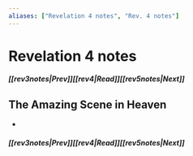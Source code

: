 ```yaml
---
aliases: ["Revelation 4 notes", "Rev. 4 notes"]
---
```

# Revelation 4 notes
##### <span class=arrow-left></span>[[rev3notes|Prev]]<span class=navigation-separator></span>[[rev4|Read]]<span class=navigation-separator></span>[[rev5notes|Next]]<span class=arrow-right></span>
## The Amazing Scene in Heaven
- 
##### <span class=arrow-left></span>[[rev3notes|Prev]]<span class=navigation-separator></span>[[rev4|Read]]<span class=navigation-separator></span>[[rev5notes|Next]]<span class=arrow-right></span>